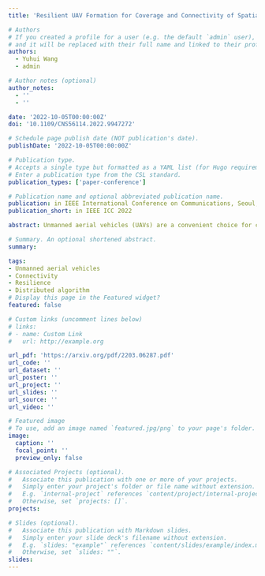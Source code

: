 ```yaml
---
title: 'Resilient UAV Formation for Coverage and Connectivity of Spatially Dispersed Users'

# Authors
# If you created a profile for a user (e.g. the default `admin` user), write the username (folder name) here
# and it will be replaced with their full name and linked to their profile.
authors:
  - Yuhui Wang
  - admin

# Author notes (optional)
author_notes:
  - ''
  - ''

date: '2022-10-05T00:00:00Z'
doi: '10.1109/CNS56114.2022.9947272'

# Schedule page publish date (NOT publication's date).
publishDate: '2022-10-05T00:00:00Z'

# Publication type.
# Accepts a single type but formatted as a YAML list (for Hugo requirements).
# Enter a publication type from the CSL standard.
publication_types: ['paper-conference']

# Publication name and optional abbreviated publication name.
publication: in IEEE International Conference on Communications, Seoul, Republic of Korea
publication_short: in IEEE ICC 2022

abstract: Unmanned aerial vehicles (UAVs) are a convenient choice for carrying mobile base stations to rapidly setup communication services for ground users. Unlike terrestrial networks, UAVs do not have fiber optic back-haul connectivity except when they are tethered to the ground, which restricts their mobility. In the absence of back-haul, e.g., in remote areas, emergency situations, or in battlefields, there is a need to ensure connectivity among UAVs in addition to coverage of ground users for creating local area networks. This paper provides a distributed and dynamic approach for UAV formation-based control for coverage and connectivity of spatially dispersed users. We use flocking dynamics as a guide to constructing tailored formations of UAVs on the fly. Simulation results demonstrate that if sufficient aerial base stations are available, the proposed approach results in a strongly connected network of UAVs that is able to provide both a backhaul and fronthaul network. The approach can be further extended to create multi-tier extra-terrestrial networks to cater for large-scale applications.

# Summary. An optional shortened abstract.
summary:

tags:
- Unmanned aerial vehicles
- Connectivity
- Resilience
- Distributed algorithm
# Display this page in the Featured widget?
featured: false

# Custom links (uncomment lines below)
# links:
# - name: Custom Link
#   url: http://example.org

url_pdf: 'https://arxiv.org/pdf/2203.06287.pdf'
url_code: ''
url_dataset: ''
url_poster: ''
url_project: ''
url_slides: ''
url_source: ''
url_video: ''

# Featured image
# To use, add an image named `featured.jpg/png` to your page's folder.
image:
  caption: ''
  focal_point: ''
  preview_only: false

# Associated Projects (optional).
#   Associate this publication with one or more of your projects.
#   Simply enter your project's folder or file name without extension.
#   E.g. `internal-project` references `content/project/internal-project/index.md`.
#   Otherwise, set `projects: []`.
projects:

# Slides (optional).
#   Associate this publication with Markdown slides.
#   Simply enter your slide deck's filename without extension.
#   E.g. `slides: "example"` references `content/slides/example/index.md`.
#   Otherwise, set `slides: ""`.
slides:
---
```

